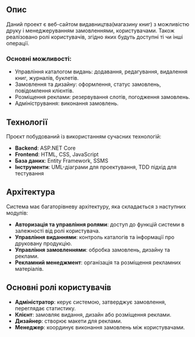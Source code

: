 ## Опис
  Даний проект є веб-сайтом видавництва(магазину книг) з можливістю друку і менеджеруванням замовленнями, користувачами. Також реалізовано ролі користувачів, згідно яких будуть доступні ті чи інші операції.
### Основні можливості:

- Управління каталогом видань: додавання, редагування, видалення книг, журналів, буклетів.
- Замовлення та дизайну: оформлення, статус замовлень, повідомлення клієнтів.
- Розміщення реклами: резервування слотів, погодження замовлень.
- Адміністрування: виконання замовлень.



## Технології

Проєкт побудований із використанням сучасних технологій:

- **Backend**: ASP.NET Core
- **Frontend**: HTML, CSS, JavaScript
- **База даних**: Entity Framework, SSMS
- **Інструменти**: UML-діаграми для проектування, TDD підхід для тестування

## Архітектура

Система має багаторівневу архітектуру, яка складається з наступних модулів:

- **Авторизація та управління ролями**: доступ до функцій системи в залежності від ролі користувача.
- **Управління виданнями**: контроль каталогів та інформації про друковану продукцію.
- **Управління замовленнями**: обробка замовлень, дизайну та реклами.
- **Рекламний менеджмент**: організація та розміщення рекламних матеріалів.



## Основні ролі користувачів

- **Адміністратор**: керує системою, затверджує замовлення, переглядає статистику.
- **Клієнт**: замовляє видання, дизайн або розміщення реклами.
- **Дизайнер**: створює макети для реклами.
- **Менеджер**: координує виконання замовлень між користувачами.



##

